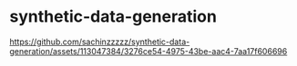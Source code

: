 # synthetic-data-generation

https://github.com/sachinzzzzz/synthetic-data-generation/assets/113047384/3276ce54-4975-43be-aac4-7aa17f606696 

